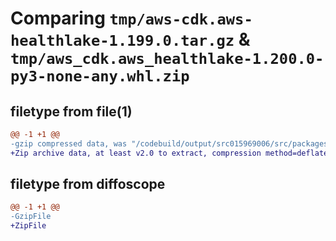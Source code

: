 # Comparing `tmp/aws-cdk.aws-healthlake-1.199.0.tar.gz` & `tmp/aws_cdk.aws_healthlake-1.200.0-py3-none-any.whl.zip`

## filetype from file(1)

```diff
@@ -1 +1 @@
-gzip compressed data, was "/codebuild/output/src015969006/src/packages/@aws-cdk/aws-healthlake/dist/python/aws-cdk.aws-healthlake-1.199.0.tar", last modified: Thu Apr 20 17:20:26 2023, max compression
+Zip archive data, at least v2.0 to extract, compression method=deflate
```

## filetype from diffoscope

```diff
@@ -1 +1 @@
-GzipFile
+ZipFile
```

